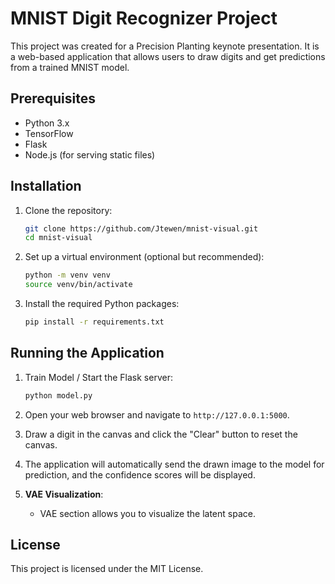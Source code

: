 # MNIST Digit Recognizer Project

This project was created for a Precision Planting keynote presentation. It is a web-based application that allows users to draw digits and get predictions from a trained MNIST model.

## Prerequisites

- Python 3.x
- TensorFlow
- Flask
- Node.js (for serving static files)

## Installation

1. Clone the repository:
   ```bash
   git clone https://github.com/Jtewen/mnist-visual.git
   cd mnist-visual
   ```

2. Set up a virtual environment (optional but recommended):
   ```bash
   python -m venv venv
   source venv/bin/activate
   ```

3. Install the required Python packages:
   ```bash
   pip install -r requirements.txt
   ```

## Running the Application

1. Train Model / Start the Flask server:
   ```bash
   python model.py
   ```

2. Open your web browser and navigate to `http://127.0.0.1:5000`.

3. Draw a digit in the canvas and click the "Clear" button to reset the canvas.

4. The application will automatically send the drawn image to the model for prediction, and the confidence scores will be displayed.

5. **VAE Visualization**:
   - VAE section allows you to visualize the latent space.

## License

This project is licensed under the MIT License.
